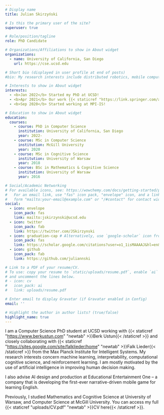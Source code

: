 ```yaml
---
# Display name
title: Julian Skirzyński

# Is this the primary user of the site?
superuser: true

# Role/position/tagline
role: PhD Candidate

# Organizations/Affiliations to show in About widget
organizations:
  - name: University of California, San Diego
    url: https://cse.ucsd.edu

# Short bio (displayed in user profile at end of posts)
#bio: My research interests include distributed robotics, mobile computing and programmable matter.

# Interests to show in About widget
interests:
  - <b>Jan 2022</b> Started my PhD at UCSD!
  - <b>Apr 2021</b> Our work {{< staticref "https://link.springer.com/article/10.1007/s10994-021-05963-2" "newtab" >}}Automatic discovery of interpretable planning strategies{{< /staticref >}} was published in the Machine Learning Journal.
  - <b>Sep 2020</b> Started working at MPI-IS!

# Education to show in About widget
education:
  courses:
    - course: PhD in Computer Science
      institution: University of California, San Diego
      year: 2022-
    - course: MSc in Computer Science
      institution: McGill University
      year: 2020
    - course: MSc in Cognitive Science
      institution: University of Warsaw
      year: 2018
    - course: BSc in Mathematics & Cognitive Science
      institution: University of Warsaw
      year: 2016

# Social/Academic Networking
# For available icons, see: https://wowchemy.com/docs/getting-started/page-builder/#icons
#   For an email link, use "fas" icon pack, "envelope" icon, and a link in the
#   form "mailto:your-email@example.com" or "/#contact" for contact widget.
social:
  - icon: envelope
    icon_pack: fas
    link: mailto:jskirzynski@ucsd.edu
  - icon: twitter
    icon_pack: fab
    link: https://twitter.com/JSkirzynski
  - icon: graduation-cap # Alternatively, use `google-scholar` icon from `ai` icon pack
    icon_pack: fas
    link: https://scholar.google.com/citations?user=o1_1isMAAAAJ&hl=en&oi=ao
  - icon: github
    icon_pack: fab
    link: https://github.com/juliannski

# Link to a PDF of your resume/CV.
# To use: copy your resume to `static/uploads/resume.pdf`, enable `ai` icons in `params.toml`,
# and uncomment the lines below.
# - icon: cv
#   icon_pack: ai
#   link: uploads/resume.pdf

# Enter email to display Gravatar (if Gravatar enabled in Config)
email: ''

# Highlight the author in author lists? (true/false)
highlight_name: true
---
```


I am a Computer Science PhD student at UCSD working with {{< staticref "https://www.berkustun.com" "newtab" >}}Berk Ustun{{< /staticref >}} and closely collaborating with {{< staticref "https://sites.google.com/site/falklieder/home" "newtab" >}}Falk Lieder{{< /staticref >}} from the Max Planck Institute for Intelligent Systems. My research interests concern machine learning, interpretability, computational cognitive science, and reinforcement learning. I am mostly motivated by the use of artificial intelligence in improving human decision making. 

I also advise AI design and production at Educational Entertainment One – a company that is developing the first-ever narrative-driven mobile game for learning English.

Previously, I studied Mathematics and Cognitive Science at University of Warsaw, and Computer Science at McGill University. You can access my full {{< staticref "uploads/CV.pdf" "newtab" >}}CV here{{< /staticref >}}.
